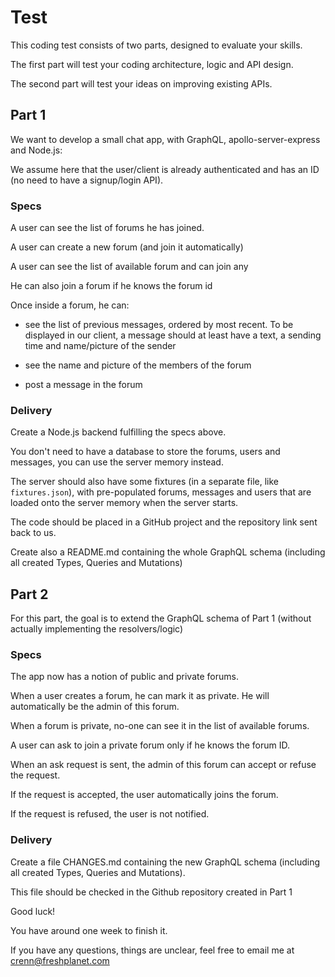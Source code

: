 # Test

This coding test consists of two parts, designed to evaluate your skills.
The first part will test your coding architecture, logic and API design.
The second part will test your ideas on improving existing APIs.

## Part 1

We want to develop a small chat app, with GraphQL, apollo-server-express and Node.js:
We assume here that the user/client is already authenticated and has an ID (no need to have a signup/login API).

### Specs

A user can see the list of forums he has joined.
A user can create a new forum (and join it automatically)
A user can see the list of available forum and can join any
He can also join a forum if he knows the forum id

Once inside a forum, he can:

- see the list of previous messages, ordered by most recent. To be displayed in our client, a message should at least have a text, a sending time and name/picture of the sender
- see the name and picture of the members of the forum
- post a message in the forum

### Delivery

Create a Node.js backend fulfilling the specs above.
You don't need to have a database to store the forums, users and messages, you can use the server memory instead.
The server should also have some fixtures (in a separate file, like `fixtures.json`), with pre-populated forums, messages and users that are loaded onto the server memory when the server starts.

The code should be placed in a GitHub project and the repository link sent back to us.
Create also a README.md containing the whole GraphQL schema (including all created Types, Queries and Mutations)

## Part 2

For this part, the goal is to extend the GraphQL schema of Part 1 (without actually implementing the resolvers/logic)

### Specs

The app now has a notion of public and private forums.
When a user creates a forum, he can mark it as private. He will automatically be the admin of this forum.
When a forum is private, no-one can see it in the list of available forums.
A user can ask to join a private forum only if he knows the forum ID.
When an ask request is sent, the admin of this forum can accept or refuse the request.
If the request is accepted, the user automatically joins the forum.
If the request is refused, the user is not notified.

### Delivery

Create a file CHANGES.md containing the new GraphQL schema (including all created Types, Queries and Mutations).
This file should be checked in the Github repository created in Part 1

Good luck!
You have around one week to finish it.
If you have any questions, things are unclear, feel free to email me at crenn@freshplanet.com
